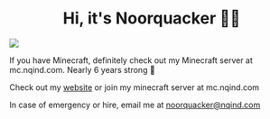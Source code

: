 <div id="header" align="center">
	<h1>Hi, it's Noorquacker 👋🏾</h1>
</div>

![](https://komarev.com/ghpvc/?username=Noorquacker&color=blueviolet)

If you have Minecraft, definitely check out my Minecraft server at mc.nqind.com. Nearly 6 years strong 💪

Check out my [website](https://www.nqind.com) or join my minecraft server at mc.nqind.com

In case of emergency or hire, email me at [noorquacker@nqind.com](mailto:noorquacker@nqind.com)

<!--
**Noorquacker/Noorquacker** is a ✨ _special_ ✨ repository because its `README.md` (this file) appears on your GitHub profile.

Here are some ideas to get you started:

- 🔭 I’m currently working on ...
- 🌱 I’m currently learning ...
- 👯 I’m looking to collaborate on ...
- 🤔 I’m looking for help with ...
- 💬 Ask me about ...
- 📫 How to reach me: ...
- 😄 Pronouns: ...
- ⚡ Fun fact: ...
-->
